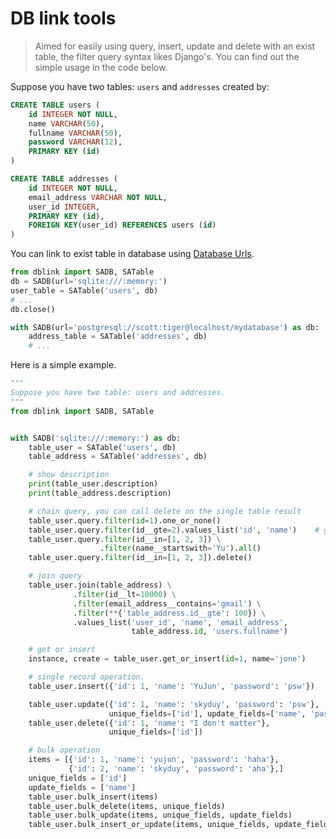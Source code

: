 # DB link tools

> Aimed for easily using query, insert, update and delete with an exist table, the filter query syntax likes Django's. You can find out the simple usage in the code below.

Suppose you have two tables: `users` and `addresses` created by:

```sql
CREATE TABLE users (
    id INTEGER NOT NULL,
    name VARCHAR(50),
    fullname VARCHAR(50),
    password VARCHAR(12),
    PRIMARY KEY (id)
)

CREATE TABLE addresses (
    id INTEGER NOT NULL,
    email_address VARCHAR NOT NULL,
    user_id INTEGER,
    PRIMARY KEY (id),
    FOREIGN KEY(user_id) REFERENCES users (id)
)
```

You can link to exist table in database using [Database Urls](http://docs.sqlalchemy.org/en/latest/core/engines.html#database-urls).

```python
from dblink import SADB, SATable
db = SADB(url='sqlite:///:memory:')
user_table = SATable('users', db)
# ...
db.close()

with SADB(url='postgresql://scott:tiger@localhost/mydatabase') as db:
    address_table = SATable('addresses', db)
    # ...
```

Here is a simple example.

```python
"""
Suppose you have two table: users and addresses.
"""
from dblink import SADB, SATable


with SADB('sqlite:///:memory:') as db:
    table_user = SATable('users', db)
    table_address = SATable('addresses', db)

    # show description
    print(table_user.description)
    print(table_address.description)

    # chain query, you can call delete on the single table result
    table_user.query.filter(id=1).one_or_none()
    table_user.query.filter(id__gte=2).values_list('id', 'name')    # generator
    table_user.query.filter(id__in=[1, 2, 3]) \
                    .filter(name__startswith='Yu').all()
    table_user.query.filter(id__in=[1, 2, 3]).delete()

    # join query
    table_user.join(table_address) \
              .filter(id__lt=10000) \
              .filter(email_address__contains='gmail') \
              .filter(**{'table_address.id__gte': 100}) \
              .values_list('user_id', 'name', 'email_address',
                           table_address.id, 'users.fullname')

    # get or insert
    instance, create = table_user.get_or_insert(id=1, name='jone')

    # single record operation.
    table_user.insert({'id': 1, 'name': 'YuJun', 'password': 'psw'})

    table_user.update({'id': 1, 'name': 'skyduy', 'password': 'psw'},
                      unique_fields=['id'], update_fields=['name', 'password'])
    table_user.delete({'id': 1, 'name': "I don't matter"},
                      unique_fields=['id'])

    # bulk operation
    items = [{'id': 1, 'name': 'yujun', 'password': 'haha'},
             {'id': 2, 'name': 'skyduy', 'password': 'aha'},]
    unique_fields = ['id']
    update_fields = ['name']
    table_user.bulk_insert(items)
    table_user.bulk_delete(items, unique_fields)
    table_user.bulk_update(items, unique_fields, update_fields)
    table_user.bulk_insert_or_update(items, unique_fields, update_fields)
```